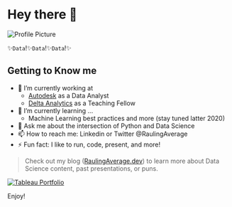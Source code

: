 # Hey there 👋

![Profile Picture](https://i.imgur.com/p9WuchB.gif)

✨`Data`!✨`Data`!✨`Data`!✨

## Getting to Know me

- 🔭 I’m currently working at 
     - [Autodesk](https://www.autodesk.com/solutions/architecture-engineering-construction/construction) as a Data Analyst 
     - [Delta Analytics](deltanalytics.org/) as a Teaching Fellow
- 🌱 I’m currently learning ...
     - Machine Learning best practices and more (stay tuned latter 2020)
- 💬 Ask me about the intersection of Python and Data Science
- 📫 How to reach me: Linkedin or Twitter @RaulingAverage
- ⚡ Fun fact: I like to run, code, present, and more!
> Check out my blog ([RaulingAverage.dev](https://raulingaverage.dev/)) to learn more about Data Science content, past presentations, or puns.

[![Tableau Portfolio](https://pbs.twimg.com/media/EcimbpRUYAUdF-r?format=png&name=large)](https://public.tableau.com/profile/raul.maldonado#!/vizhome/Portfolio_52/Portfolio-2018?publish=yes)

Enjoy!
